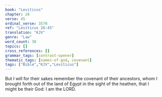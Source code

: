 ```yaml
---
book: "Leviticus"
chapter: 26
verse: 45
ordinal_verse: 3570
ref: "Leviticus 26:45"
translation: "KJV"
genre: "Law"
word_count: 38
topics: []
cross_references: []
grammar_tags: [contrast-opener]
thematic_tags: [names-of-god, covenant]
tags: ["Bible","KJV","Leviticus"]
---
```

But I will for their sakes remember the covenant of their ancestors, whom I brought forth out of the land of Egypt in the sight of the heathen, that I might be their God: I am the LORD.
